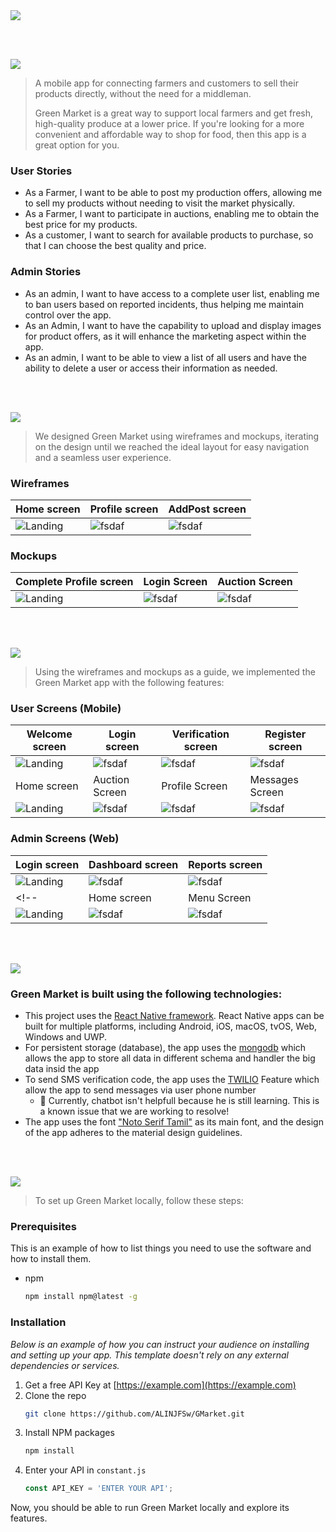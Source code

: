 <img src="./readme/title1.svg"/>

<br><br>

<!-- project philosophy -->
<img src="./readme/title2.svg"/>

> A mobile app for connecting farmers and customers to sell their products directly, without the need for a middleman. 
>
> Green Market is a great way to support local farmers and get fresh, high-quality produce at a lower price. If you're looking for a more convenient and affordable way to shop for food, then this app is a great option for you.

### User Stories
- As a Farmer, I want to be able to post my production offers, allowing me to sell my products without needing to visit the market physically.
- As a Farmer, I want to participate in auctions, enabling me to obtain the best price for my products.
- As a customer, I want to search for available products to purchase, so that I can choose the best quality and price.

### Admin Stories
- As an admin, I want to have access to a complete user list, enabling me to ban users based on reported incidents, thus helping me maintain control over the app.
- As an Admin, I want to have the capability to upload and display images for product offers, as it will enhance the marketing aspect within the app.
- As an admin, I want to be able to view a list of all users and have the ability to delete a user or access their information as needed.






<br><br>

<!-- Prototyping -->
<img src="./readme/title3.svg"/>

> We designed Green Market using wireframes and mockups, iterating on the design until we reached the ideal layout for easy navigation and a seamless user experience.

### Wireframes
| Home screen  | Profile screen |  AddPost screen |
| ---| ---| ---|
| ![Landing](./readme/demo/profile%20(3).png) | ![fsdaf](./readme/demo/home%20(2).png) | ![fsdaf](./readme/demo/addpost.png) |

### Mockups
| Complete Profile screen  | Login Screen | Auction Screen |
| ---| ---| ---|
| ![Landing](./readme/demo/completeProfile.png) | ![fsdaf](./readme/demo/login.png) | ![fsdaf](./readme/demo/auction.png) |

<br><br>

<!-- Implementation -->
<img src="./readme/title4.svg"/>

> Using the wireframes and mockups as a guide, we implemented the Green Market app with the following features:

### User Screens (Mobile)
| Welcome screen  | Login screen | Verification screen | Register screen |
| ---| ---| ---| ---|
| ![Landing](./readme/demo/w.jpg) | ![fsdaf](./readme/demo/phone_input.gif) | ![fsdaf](./readme/demo/verification.gif) | ![fsdaf](./readme/demo/edit-profile.jpg) |
| Home screen  | Auction Screen | Profile Screen | Messages Screen |
| ![Landing](./readme/demo/home.gif) | ![fsdaf](./readme/demo/auction.jpg) | ![fsdaf](./readme/demo/profile.jpg) | ![fsdaf](./readme/demo/messaginf.gif) |

### Admin Screens (Web)
| Login screen  | Dashboard screen |  Reports screen |
| ---| ---| ---|
| ![Landing](./readme/demo/admin-login.png) | ![fsdaf](./readme/demo/dashboard.png) | ![fsdaf](./readme/demo/r-board.png) |
<!-- | Home screen  | Menu Screen | Order Screen |
| ![Landing](./readme/demo/1440x1024.png) | ![fsdaf](./readme/demo/1440x1024.png) | ![fsdaf](./readme/demo/1440x1024.png) | -->

<br><br>

<!-- Tech stack -->
<img src="./readme/title5.svg"/>

###  Green Market is built using the following technologies:

- This project uses the [React Native framework](https://reactnative.dev/). React Native apps can be built for multiple platforms, including Android, iOS, macOS, tvOS, Web, Windows and UWP. 
- For persistent storage (database), the app uses the [mongodb](https://www.mongodb.com/)  which allows the app to store all data in different schema 
and handler the big data insid the app
- To send SMS verification code, the app uses the [TWILIO](https://www.twilio.com/) Feature which allow the app to send messages via user phone number
  - 🚨 Currently, chatbot isn't helpfull because he is still learning. This is a known issue that we are working to resolve!
- The app uses the font ["Noto Serif Tamil"](https://fonts.google.com/noto/specimen/Noto+Serif?query=not+serif+tamil) as its main font, and the design of the app adheres to the material design guidelines.

<br><br>

<!-- How to run -->
<img src="./readme/title6.svg"/>

> To set up Green Market locally, follow these steps:

### Prerequisites

This is an example of how to list things you need to use the software and how to install them.
* npm
  ```sh
  npm install npm@latest -g
  ```

### Installation

_Below is an example of how you can instruct your audience on installing and setting up your app. This template doesn't rely on any external dependencies or services._

1. Get a free API Key at [https://example.com](https://example.com)
2. Clone the repo
   ```sh
   git clone https://github.com/ALINJFSw/GMarket.git
   ```
3. Install NPM packages
   ```sh
   npm install
   ```
4. Enter your API in `constant.js`
   ```js
   const API_KEY = 'ENTER YOUR API';
   ```

Now, you should be able to run Green Market locally and explore its features.